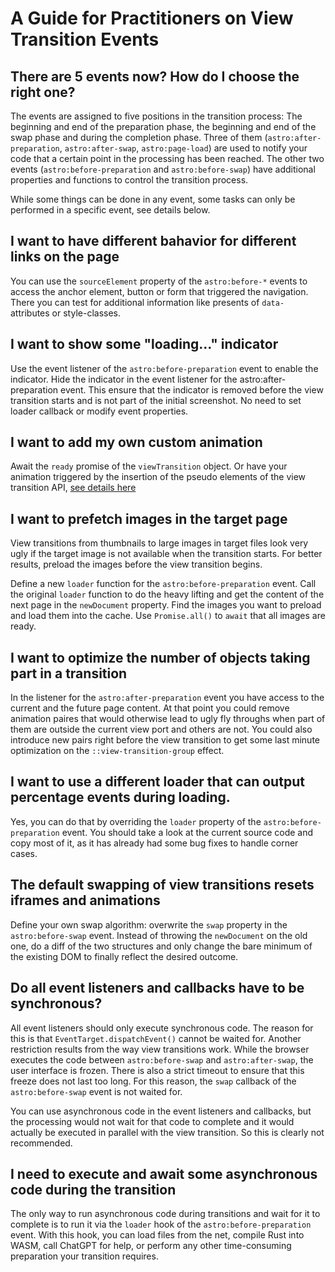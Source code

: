 # A Guide for Practitioners on View Transition Events

## There are 5 events now? How do I choose the right one?
The events are assigned to five positions in the transition process: The beginning and end of the preparation phase, the beginning and end of the swap phase and during the completion phase. Three of them (`astro:after-preparation`, `astro:after-swap`, `astro:page-load`) are used to notify your code that a certain point in the processing has been reached.  The other two events (`astro:before-preparation` and `astro:before-swap`) have additional properties and functions to control the transition process.

While some things can be done in any event, some tasks can only be performed in a specific event, see details below.

## I want to have different bahavior for different links on the page
You can use the `sourceElement` property of the `astro:before-*` events to access the anchor element, button or form that triggered the navigation. There you can test for additional information like presents of `data-` attributes or style-classes. 


## I want to show some "loading..." indicator
Use the event listener of the `astro:before-preparation` event to enable the indicator. Hide the indicator in the event listener for the astro:after-preparation event. This ensure that the indicator is removed before the view transition starts and is not part of the initial screenshot. No need to set loader callback or modify event properties.

## I want to add my own custom animation 
Await the `ready` promise of the `viewTransition` object. Or have your animation triggered by the insertion of the pseudo elements of the view transition API, [see details here](https://developer.chrome.com/docs/web-platform/view-transitions/) 

## I want to prefetch images in the target page
View transitions from thumbnails to large images in target files look very ugly if the target image is not available when the transition starts. For better results, preload the images before the view transition begins.
 
Define a new `loader` function for the `astro:before-preparation` event. Call the original `loader` function to do the heavy lifting and get the content of the next page in the `newDocument` property. Find the images you want to preload and load them into the cache. Use `Promise.all()` to `await` that all images are ready.  

## I want to optimize the number of objects taking part in a transition
In the listener for the `astro:after-preparation` event you have access to the current and the future page content. At that point you could remove animation paires that would otherwise lead to ugly fly throughs when part of them are outside the current view port and others are not. You could also introduce new pairs right before the view transition to get some last minute optimization on the `::view-transition-group` effect. 

## I want to use a different loader that can output percentage events during loading.
Yes, you can do that by overriding the `loader` property of the `astro:before-preparation` event. You should take a look at the current source code and copy most of it, as it has already had some bug fixes to handle corner cases. 

## The default swapping of view transitions resets iframes and animations
Define your own swap algorithm: overwrite the `swap` property in the `astro:before-swap` event. Instead of throwing the `newDocument` on the old one, do a diff of the two structures and only change the bare minimum of the existing DOM to finally reflect the desired outcome. 

## Do all event listeners and callbacks have to be synchronous?
All event listeners should only execute synchronous code. The reason for this is that `EventTarget.dispatchEvent()` cannot be waited for. Another restriction results from the way view transitions work. While the browser executes the code between `astro:before-swap` and `astro:after-swap`, the user interface is frozen. There is also a strict timeout to ensure that this freeze does not last too long. For this reason, the `swap` callback of the `astro:before-swap` event is not waited for. 

You can use asynchronous code in the event listeners and callbacks, but the processing would not wait for that code to complete and it would actually be executed in parallel with the view transition. So this is clearly not recommended.

## I need to execute and await some asynchronous code during the transition
The only way to run asynchronous code during transitions and wait for it to complete is to run it via the `loader` hook of the `astro:before-preparation` event. With this hook, you can load files from the net, compile Rust into WASM, call ChatGPT for help, or perform any other time-consuming preparation your transition requires. 
